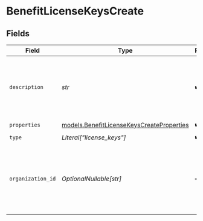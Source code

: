 # BenefitLicenseKeysCreate


## Fields

| Field                                                                                             | Type                                                                                              | Required                                                                                          | Description                                                                                       | Example                                                                                           |
| ------------------------------------------------------------------------------------------------- | ------------------------------------------------------------------------------------------------- | ------------------------------------------------------------------------------------------------- | ------------------------------------------------------------------------------------------------- | ------------------------------------------------------------------------------------------------- |
| `description`                                                                                     | *str*                                                                                             | :heavy_check_mark:                                                                                | The description of the benefit. Will be displayed on products having this benefit.                |                                                                                                   |
| `properties`                                                                                      | [models.BenefitLicenseKeysCreateProperties](../models/benefitlicensekeyscreateproperties.md)      | :heavy_check_mark:                                                                                | N/A                                                                                               |                                                                                                   |
| `type`                                                                                            | *Literal["license_keys"]*                                                                         | :heavy_check_mark:                                                                                | N/A                                                                                               |                                                                                                   |
| `organization_id`                                                                                 | *OptionalNullable[str]*                                                                           | :heavy_minus_sign:                                                                                | The ID of the organization owning the benefit. **Required unless you use an organization token.** | 1dbfc517-0bbf-4301-9ba8-555ca42b9737                                                              |